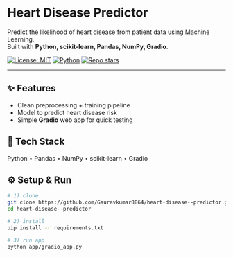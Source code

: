 # Heart Disease Predictor

Predict the likelihood of heart disease from patient data using Machine Learning.  
Built with **Python, scikit-learn, Pandas, NumPy, Gradio**.

[![License: MIT](https://img.shields.io/github/license/Gauravkumar8864/heart-disease--predictor?style=flat-square)](./LICENSE)
[![Python](https://img.shields.io/badge/Python-3.10%2B-blue?style=flat-square)]()
[![Repo stars](https://img.shields.io/github/stars/Gauravkumar8864/heart-disease--predictor?style=social)](https://github.com/Gauravkumar8864/heart-disease--predictor)

---

## ✨ Features
- Clean preprocessing + training pipeline  
- Model to predict heart disease risk  
- Simple **Gradio** web app for quick testing

## 🧰 Tech Stack
Python • Pandas • NumPy • scikit-learn • Gradio

## ⚙️ Setup & Run
```bash
# 1) clone
git clone https://github.com/Gauravkumar8864/heart-disease--predictor.git
cd heart-disease--predictor

# 2) install
pip install -r requirements.txt

# 3) run app
python app/gradio_app.py
